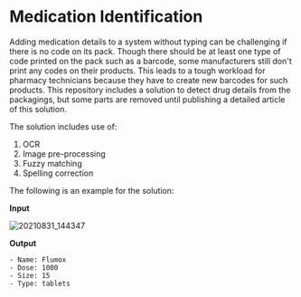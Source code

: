 # **Medication Identification**
Adding medication details to a system without typing can be challenging if there is no code on its pack. Though there should be at least one type of code printed on the pack such as a barcode, some manufacturers still don't print any codes on their products. This leads to a tough workload for pharmacy technicians because they have to create new barcodes for such products. This repository includes a solution to detect drug details from the packagings, but some parts are removed until publishing a detailed article of this solution.

The solution includes use of:
1) OCR
2) Image pre-processing
3) Fuzzy matching
4) Spelling correction

The following is an example for the solution:

**Input**

![20210831_144347](https://user-images.githubusercontent.com/73304837/151094845-92c150bf-7b8e-4700-96f9-694c90395736.jpg)

**Output**
```
- Name: Flumox
- Dose: 1000
- Size: 15
- Type: tablets
```
